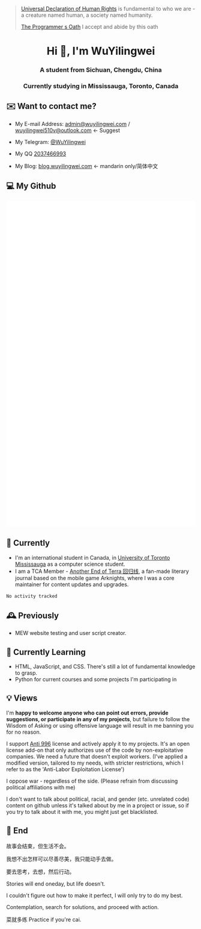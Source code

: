 > [Universal Declaration of Human Rights](https://www.un.org/en/about-us/universal-declaration-of-human-rights) is fundamental to who we are - a creature named human, a society named humanity.
> 
> [The Programmer s Oath](https://github.com/wuyilingwei/The-Programmer-s-Oath/blob/main/README.md) I accept and abide by this oath
<h1 align="center">Hi 👋, I'm WuYilingwei</h1>
<h3 align="center">A student from Sichuan, Chengdu, China</h3>
<h3 align="center">Currently studying in Mississauga, Toronto, Canada</h3>

## ✉️ Want to contact me?

- My E-mail Address: [admin@wuyilingwei.com](mailto:admin@wuyilingwei.com) / wuyilingwei510v@outlook.com <- Suggest

- My Telegram: [@WuYilingwei](https://t.me/WuYilingwei)

- My QQ [2037466993](https://wpa.qq.com/msgrd?v=3&uin=2037466993&site=qq&menu=yes)

- My Blog: [blog.wuyilingwei.com](https://blog.wuyilingwei.com) <- mandarin only/简体中文

## 💻 My Github

![Metrics](https://github.com/wuyilingwei/wuyilingwei/blob/main/github-metrics.svg)

## 🔭 Currently
- I'm an international student in Canada, in [University of Toronto Mississauga](https://www.utm.utoronto.ca/future-students/programs/computer-science) as a computer science student.
- I am a TCA Member - [Another End of Terra 回归线](https://github.com/TCA-Arknights/aneot), a fan-made literary journal based on the mobile game Arknights, where I was a core maintainer for content updates and upgrades.

<!--START_SECTION:waka-->

```txt
No activity tracked
```

<!--END_SECTION:waka-->

## 🕰 Previously
- MEW website testing and user script creator.

## 🌱 Currently Learning
- HTML, JavaScript, and CSS. There's still a lot of fundamental knowledge to grasp.
- Python for current courses and some projects I'm participating in

## 💡 Views

I'm **happy to welcome anyone who can point out errors, provide suggestions, or participate in any of my projects**, but failure to follow the Wisdom of Asking or using offensive language will result in me banning you for no reason.

I support [Anti 996](https://github.com/996icu/996.ICU/blob/master/LICENSE) license and actively apply it to my projects. It's an open license add-on that only authorizes use of the code by non-exploitative companies. We need a future that doesn't exploit workers. (I've applied a modified version, tailored to my needs, with stricter restrictions, which I refer to as the 'Anti-Labor Exploitation License')

I oppose war - regardless of the side. (Please refrain from discussing political affiliations with me)

I don't want to talk about political, racial, and gender (etc. unrelated code) content on github unless it's talked about by me in a project or issue, so if you try to talk about it with me, you might just get blacklisted.

## 💭 End

故事会结束，但生活不会。

我想不出怎样可以尽善尽美，我只能动手去做。

要去思考，去想，然后行动。

Stories will end oneday, but life doesn't.

I couldn't figure out how to make it perfect, I will only try to do my best.

Contemplation, search for solutions, and proceed with action.

菜就多练 Practice if you're cai.

